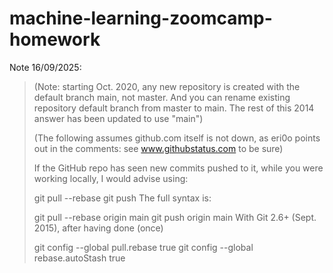 # machine-learning-zoomcamp-homework

Note 16/09/2025:

> (Note: starting Oct. 2020, any new repository is created with the default branch main, not master. And you can rename existing repository default branch from master to main.
> The rest of this 2014 answer has been updated to use "main")
> 
> (The following assumes github.com itself is not down, as eri0o points out in the comments: see www.githubstatus.com to be sure)
> 
> If the GitHub repo has seen new commits pushed to it, while you were working locally, I would advise using:
> 
> git pull --rebase
> git push
> The full syntax is:
> 
> git pull --rebase origin main
> git push origin main
> With Git 2.6+ (Sept. 2015), after having done (once)
> 
> git config --global pull.rebase true
> git config --global rebase.autoStash true


